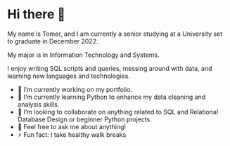 # Hi there 👋

My name is Tomer, and I am currently a senior studying at a University set to graduate in December 2022. 

My major is in Information Technology and Systems. 

I enjoy writing SQL scripts and queries, messing around with data, and learning new languages and technologies.

- 🔭 I’m currently working on my portfolio.
- 🌱 I’m currently learning Python to enhance my data cleaning and analysis skills. 
- 👯 I’m looking to collaborate on anything related to SQL and Relational Database Design or beginner Python projects.
- 💬 Feel free to ask me about anything!
- ⚡ Fun fact: I take healthy walk breaks


<!--
**tomercoh/tomercoh** is a ✨ _special_ ✨ repository because its `README.md` (this file) appears on your GitHub profile.

Here are some ideas to get you started:


- 🔭 I’m currently working on my portfolio
- 🌱 I’m currently learning Python
- 👯 I’m looking to collaborate on anything SQL and Relational Database Design related or begginer Python projects
- 🤔 I’m looking for help with landing my first Ent
- 💬 Ask me about ...
- 📫 How to reach me: ...
- 😄 Pronouns: ...
- ⚡ Fun fact: ...
-->

